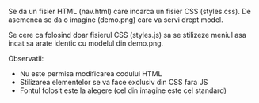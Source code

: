 Se da un fisier HTML (nav.html) care incarca un fisier CSS (styles.css). De asemenea se da o imagine (demo.png) care va servi drept model.

Se cere ca folosind doar fisierul CSS (styles.js) sa se stilizeze meniul asa incat sa arate identic cu modelul din demo.png.

Observatii:
* Nu este permisa modificarea codului HTML
* Stilizarea elementelor se va face exclusiv din CSS fara JS
* Fontul folosit este la alegere (cel din imagine este cel standard)